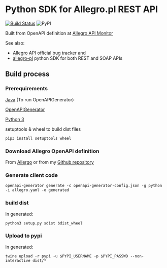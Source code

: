 # Python SDK for Allegro.pl REST API

[![Build Status](https://travis-ci.com/mattesilver/allegro-pl-rest-api.svg)](https://travis-ci.com/mattesilver/allegro-pl-rest-api)
![PyPI](https://img.shields.io/pypi/v/allegro-pl-rest-api)

Built from OpenAPI definition at [Allegro API Monitor](/mattesilver/allegro-swagger)

See also:
- [Allegro API](https://github.com/allegro/allegro-api) official bug tracker and
- [allegro-pl](https://github.com/mattesilver/allegro-pl) python SDK for both REST and SOAP APIs

## Build process

### Prerequirements

[Java](https://www.java.com/) (To run OpenAPIGenerator)

[OpenAPIGenerator](https://github.com/OpenAPITools/openapi-generator)

[Python 3](https://www.python.org)

setuptools & wheel to build dist files

```shell script
pip3 install setuptools wheel
```


### Download Allegro OpenAPI definition

From [Allergo](https://developer.allegro.pl/swagger.yaml) or from my [Github repository](https://github.com/mattesilver/allegro-swagger)

### Generate client code

```shell script
openapi-generator generate -c openapi-generator-config.json -g python -i allegro.yaml -o generated
```

### build dist

In generated:
```shell script
python3 setup.py sdist bdist_wheel
```

### Upload to pypi

In generated:
```shell script
twine upload -r pypi -u $PYPI_USERNAME -p $PYPI_PASSWD --non-interactive dist/*
```
